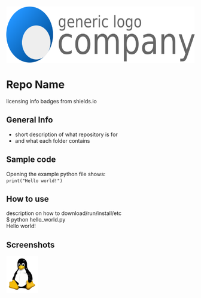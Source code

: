 <a href="example.com"><img src=images/Example_logo.png title="Example Logo" alt="Example Logo" height="150"></a>

# Repo Name
 licensing info badges from shields.io

## General Info
* short description of what repository is for
* and what each folder contains

## Sample code
Opening the example python file shows:  
`print("Hello world!")`

## How to use
description on how to download/run/install/etc  
    $ python hello_world.py  
    Hello world!  

## Screenshots
<img src="images/Tux.png" height="100">

